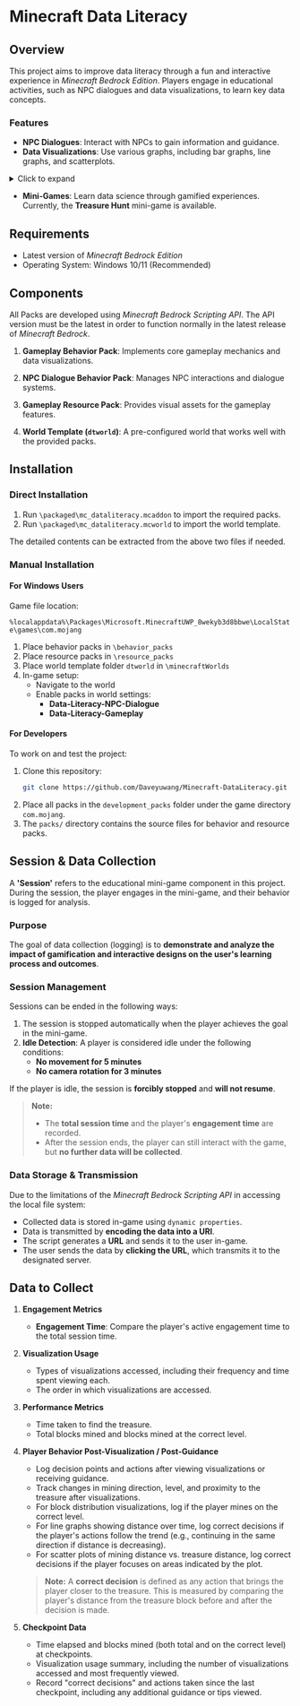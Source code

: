 # Minecraft Data Literacy
## Overview

This project aims to improve data literacy through a fun and interactive experience in *Minecraft Bedrock Edition*. Players engage in educational activities, such as NPC dialogues and data visualizations, to learn key data concepts. 

### Features

- **NPC Dialogues**: Interact with NPCs to gain information and guidance.
- **Data Visualizations**: Use various graphs, including bar graphs, line graphs, and scatterplots.

<details>
  <summary>Click to expand</summary>
  
  These visualizations are designed to be dynamic and adaptable based on gameplay data:

  - **Bar Graphs**:
    - Top 8 block types at a specific level.
    - Block diversity across different levels.
    - Block quantity distribution across levels.
  
  - **Line Graphs**:
    - Block changes over time.
    - Block changes for specific block types over time.
    - Player distance progression over time.
    - Distance from the treasure block over time (mini-game specific).
  
  - **Scatterplots**:
    - Mining distance vs. average block break time.
    - Mining distance vs. treasure distance (mini-game specific).

</details>

- **Mini-Games**: Learn data science through gamified experiences. Currently, the **Treasure Hunt** mini-game is available.

## Requirements

- Latest version of *Minecraft Bedrock Edition*
- Operating System: Windows 10/11 (Recommended)

## **Components**

All Packs are developed using *Minecraft Bedrock Scripting API*. The API version must be the latest in order to function normally in the latest release of *Minecraft Bedrock*.

1. **Gameplay Behavior Pack**: Implements core gameplay mechanics and data visualizations.

2. **NPC Dialogue Behavior Pack**: Manages NPC interactions and dialogue systems.

3. **Gameplay Resource Pack**: Provides visual assets for the gameplay features.

4. **World Template (`dtworld`)**: A pre-configured world that works well with the provided packs.

## Installation

### Direct Installation

1. Run `\packaged\mc_dataliteracy.mcaddon` to import the required packs.
2. Run `\packaged\mc_dataliteracy.mcworld` to import the world template.

The detailed contents can be extracted from the above two files if needed.

### Manual Installation

#### For Windows Users
Game file location:

`%localappdata%\Packages\Microsoft.MinecraftUWP_8wekyb3d8bbwe\LocalState\games\com.mojang`

1. Place behavior packs in `\behavior_packs`
2. Place resource packs in `\resource_packs`
3. Place world template folder `dtworld` in `\minecraftWorlds`
4. In-game setup:
   - Navigate to the world
   - Enable packs in world settings:
     - **Data-Literacy-NPC-Dialogue**
     - **Data-Literacy-Gameplay**

#### For Developers
To work on and test the project:

1. Clone this repository:
    ```bash
    git clone https://github.com/Daveyuwang/Minecraft-DataLiteracy.git
    ```
2. Place all packs in the `development_packs` folder under the game directory `com.mojang`.
3. The `packs/` directory contains the source files for behavior and resource packs.

## **Session & Data Collection**

A **'Session'** refers to the educational mini-game component in this project. During the session, the player engages in the mini-game, and their behavior is logged for analysis.

### **Purpose**

The goal of data collection (logging) is to **demonstrate and analyze the impact of gamification and interactive designs on the user's learning process and outcomes**.

### **Session Management**

Sessions can be ended in the following ways:

1. The session is stopped automatically when the player achieves the goal in the mini-game.
2. **Idle Detection**: A player is considered idle under the following conditions:
   - **No movement for 5 minutes**
   - **No camera rotation for 3 minutes**

If the player is idle, the session is **forcibly stopped** and **will not resume**.

> **Note:**
> - The **total session time** and the player's **engagement time** are recorded.
> - After the session ends, the player can still interact with the game, but **no further data will be collected**.

### **Data Storage & Transmission**

Due to the limitations of the *Minecraft Bedrock Scripting API* in accessing the local file system:

- Collected data is stored in-game using `dynamic properties`.
- Data is transmitted by **encoding the data into a URI**.
- The script generates a **URL** and sends it to the user in-game.
- The user sends the data by **clicking the URL**, which transmits it to the designated server.

## **Data to Collect**

1. **Engagement Metrics**
   - **Engagement Time**: Compare the player's active engagement time to the total session time.

2. **Visualization Usage**
   - Types of visualizations accessed, including their frequency and time spent viewing each.
   - The order in which visualizations are accessed.

3. **Performance Metrics**
   - Time taken to find the treasure.
   - Total blocks mined and blocks mined at the correct level.

4. **Player Behavior Post-Visualization / Post-Guidance**
   - Log decision points and actions after viewing visualizations or receiving guidance.
   - Track changes in mining direction, level, and proximity to the treasure after visualizations.
   - For block distribution visualizations, log if the player mines on the correct level.
   - For line graphs showing distance over time, log correct decisions if the player's actions follow the trend (e.g., continuing in the same direction if distance is decreasing).
   - For scatter plots of mining distance vs. treasure distance, log correct decisions if the player focuses on areas indicated by the plot.
   
   > **Note:**
   > A **correct decision** is defined as any action that brings the player closer to the treasure. This is measured by comparing the player's distance from the treasure block before and after the decision is made.

5. **Checkpoint Data**
   - Time elapsed and blocks mined (both total and on the correct level) at checkpoints.
   - Visualization usage summary, including the number of visualizations accessed and most frequently viewed.
   - Record "correct decisions" and actions taken since the last checkpoint, including any additional guidance or tips viewed.


